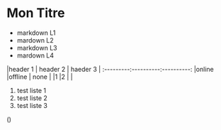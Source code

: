 # Mon Titre 
* markdown L1
* mardown L2
* markdown L3
* mardown L4

|header 1 | header 2 | haeder 3 |
:---------:----------:----------:
|online   |offline   | none     |
|1        |2         |          |

1. test liste 1
2. test liste 2 
3. test liste 3

\(\)
